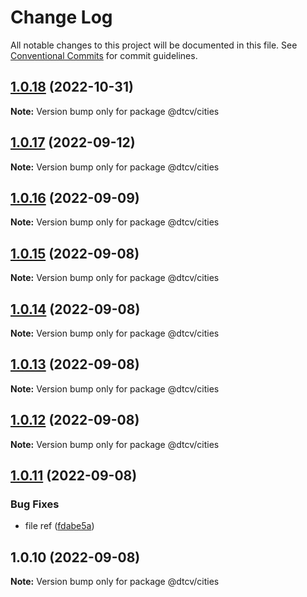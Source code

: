 # Change Log

All notable changes to this project will be documented in this file.
See [Conventional Commits](https://conventionalcommits.org) for commit guidelines.

## [1.0.18](https://github.com/paramountric/digitaltwincityviewer/compare/@dtcv/cities@1.0.17...@dtcv/cities@1.0.18) (2022-10-31)

**Note:** Version bump only for package @dtcv/cities





## [1.0.17](https://github.com/paramountric/digitaltwincityviewer/compare/@dtcv/cities@1.0.16...@dtcv/cities@1.0.17) (2022-09-12)

**Note:** Version bump only for package @dtcv/cities





## [1.0.16](https://github.com/paramountric/digitaltwincityviewer/compare/@dtcv/cities@1.0.15...@dtcv/cities@1.0.16) (2022-09-09)

**Note:** Version bump only for package @dtcv/cities





## [1.0.15](https://github.com/paramountric/digitaltwincityviewer/compare/@dtcv/cities@1.0.14...@dtcv/cities@1.0.15) (2022-09-08)

**Note:** Version bump only for package @dtcv/cities





## [1.0.14](https://github.com/paramountric/digitaltwincityviewer/compare/@dtcv/cities@1.0.13...@dtcv/cities@1.0.14) (2022-09-08)

**Note:** Version bump only for package @dtcv/cities





## [1.0.13](https://github.com/paramountric/digitaltwincityviewer/compare/@dtcv/cities@1.0.12...@dtcv/cities@1.0.13) (2022-09-08)

**Note:** Version bump only for package @dtcv/cities





## [1.0.12](https://github.com/paramountric/digitaltwincityviewer/compare/@dtcv/cities@1.0.11...@dtcv/cities@1.0.12) (2022-09-08)

**Note:** Version bump only for package @dtcv/cities





## [1.0.11](https://github.com/paramountric/digitaltwincityviewer/compare/@dtcv/cities@1.0.10...@dtcv/cities@1.0.11) (2022-09-08)


### Bug Fixes

* file ref ([fdabe5a](https://github.com/paramountric/digitaltwincityviewer/commit/fdabe5a0dceb88fe563d3667424d4ab5ca88a79d))





## 1.0.10 (2022-09-08)

**Note:** Version bump only for package @dtcv/cities
